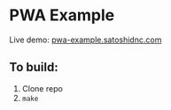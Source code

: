 # PWA Example

Live demo: [pwa-example.satoshidnc.com](https://pwa-example.satoshidnc.com)

## To build:

1. Clone repo
2. `make`
